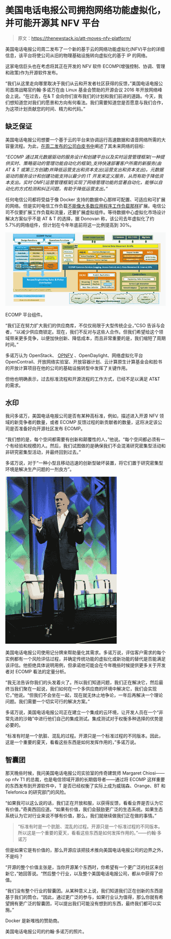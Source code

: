 # 美国电话电报公司拥抱网络功能虚拟化，并可能开源其 NFV 平台

> 原文：<https://thenewstack.io/att-moves-nfv-platform/>

美国电话电报公司周二发布了一个新的基于云的网络功能虚拟化(NFV)平台的详细信息，该平台将使公司从旧的物理基础设施转向虚拟化的基于 IP 的网络。

这家电信巨头也在考虑将其正在开发的 NFV 软件 ECOMP(增强控制、协调、管理和政策)作为开源软件发布。

“我们从这里走向哪里取决于我们从云和开发者社区获得的反馈，”美国电话电报公司首席战略官约翰·多诺万在由 Linux 基金会赞助的开源会议 2016 年开放网络峰会上说。“在过去，在& T 会向你们宣布我们的计划和我们前进的道路。今天，我们想知道您对我们的愿景和方向有何看法。我们需要知道您是否愿意与我们合作，为这项计划贡献您的时间、精力和代码。”

## 缺乏保证

美国电话电报公司想要一个基于云的平台来协调运行高速数据和语音网络所需的大容量流程。为此，[在周二发布的公司白皮书中](http://about.att.com/content/dam/snrdocs/ecomp.pdf)阐述了其未来网络的目标:

*“ECOMP 通过其元数据驱动的服务设计和创建平台以及实时运营管理框架(一种提供实时、策略驱动的管理功能自动化的框架),支持快速部署客户所需的新服务(由 AT & T 或第三方创建)并降低运营支出和资本支出(运营支出和资本支出)。元数据驱动的服务设计和创建功能支持以最少的 IT 开发来定义服务，从而有助于降低资本支出。实时 OMF[运营管理框架]实现了网络管理功能的显著自动化，能够以自动化的方式检测和纠正问题，有助于降低运营支出。”*

任何电信公司都将受益于像 Docker 支持的数据中心那样可配置、可适应和可扩展的网络。但是实时电信工作负载[不能像大多数应用程序工作负载那样](https://thenewstack.io/web-scale-isnt-enough-containers-telecommunications-space/)扩展。电信公司不仅要扩展工作负载和流量，还要扩展虚拟组件。等待数据中心虚拟化市场设计解决方案似乎不是 AT & T 的选择，据 Donovan 称，该公司去年虚拟化了约 5.7%的网络组件，但计划在今年年底前将这一比例提高到 30%。

[![ECOMP](img/ef743b8b35677f36610b43d7e6165173.png)](http://about.att.com/content/dam/snrdocs/ecomp.pdf)

ECOMP 平台组件。

“我们正在努力扩大我们的供应商库，不仅仅局限于大型传统企业，”CSO 告诉与会者，“以减少供应商锁定。现在，我们不反对与这些人合作。但我们希望给这个领域带来更多竞争，以便加快创新、降低成本，而且非常重要的是，我们缩短了周期时间。”

多诺万认为 OpenStack、 [OPNFV](https://thenewstack.io/opnfv-operationalizes-network-functions-virtualization/) 、OpenDaylight、网络虚拟化平台 OpenContrail、开放网络实验室、开放容器计划、云计算原生计算基金会和脸书的开放计算项目在他的公司的基础设施转型中发挥了关键作用。

但他也明确表示，过去标准流程和开源流程的工作方式，已经不足以满足 AT&T 的需求。

## 水印

我问多诺万，美国电话电报公司是否有某种高标准，例如，描述进入开源 NFV 领域的新竞争者的数量，或者 ECOMP 反馈过程的新贡献者的数量，这将决定该公司是否准备好向开源社区发布 ECOMP。

“我们想的是，每个空间都需要有创新和颠覆性的人，”他说。“每个空间都必须有一个有经验和规模的人。然后，我们试图做的是确保我们不会混淆研究密集型活动和非研究密集型活动，并最终回到过去。”

多诺万说，对于“一种小型且移动迅速的创新型破坏装置，将它们置于研究密集型环境是解决生产问题的一剂良方”。

![160316 John Donovan 01](img/fbfff83d84b14f9fb5af08365c0d0b47.png)

美国电话电报公司使用记分牌来帮助量化其需求。多诺万说，评估客户需求的每个实例都有一个风险评估过程，并确定传统功能的虚拟化或新功能的替代是否能满足该评估。他拒绝具体说明用例，但承诺他可能会在今年晚些时候提供更多关于开发者对 ECOMP 看法的定量分析。

“我无法告诉你我们的头发着火了。所以我们知道问题，我们正在解决它，然后最终当我们聚在一起说，我们如何在一个多供应商的环境中解决它，我们会实现它，”他说。“但我们不会坐在一起，现在就无休止地争论，一年后再解决一个理论问题。我们需要一个切实可行的解决方案。”

多诺万说，美国电话电报公司正在建立一个集成的云环境，让开发人员在一个“非常先进的沙箱”中进行他们自己的集成测试。集成测试对于权衡多种选择的优势是必要的。

“标准有时是一个肮脏、混乱的过程。开源只是一个标准过程的不同版本。因此，这是一个重要的夏天，看看这些东西是如何发挥作用的，”多诺万说。

## 智囊团

那天晚些时候，我问美国电话电报公司实验室的传奇建筑师 Margaret Chiosi——op nfv T1 的总裁，也是电信领域开源的长期倡导者——通过将 ECOMP 这样重要的东西发布到开源软件中，T 是否已经权衡了实际上成为威瑞森、Orange、BT 和 Telefonica 的研究部门的风险。

“如果我可以这么说的话，我们正在开放和服，以获得反馈，看看业界是否认为它有价值，”奇奥西回应道。“如果有价值，我们会鼓励更广泛的生态系统。如果生态系统认为它对行业来说不够有价值，那么，我们就继续做我们正在做的事情。”

> “标准有时是一个肮脏、混乱的过程。开源只是一个标准过程的不同版本。所以这是一个重要的夏天，看看这些东西是如何发挥作用的。”——约翰·多诺万

但是如果它是有价值的，那么开源应该把技术推向美国电话电报公司的边界之外，不是吗？

“开源的整个价值主张是，当你开源某个东西时，你希望有一个更广泛的社区来创新它，”她回答说。“然后整个行业，以及整个美国电话电报公司，都从中获得了价值。

“我们没有整个行业的智囊团。从某种意义上说，我们知道我们正在创新的东西是基于我们的筒仓。“因此，通过更广泛的参与，如果行业认为值得，那么你就有希望拥有更广泛的智囊团，可以提出我们可能没有想到的东西，最终我们都可以实施。”

Docker 是新堆栈的赞助商。

美国电话电报公司的约翰·多诺万的照片。

<svg viewBox="0 0 68 31" version="1.1" xmlns:xlink="http://www.w3.org/1999/xlink"><title>Group</title> <desc>Created with Sketch.</desc></svg>